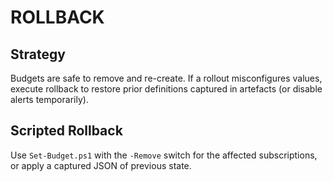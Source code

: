 # ROLLBACK

## Strategy
Budgets are safe to remove and re-create. If a rollout misconfigures values, execute rollback to restore prior definitions captured in artefacts (or disable alerts temporarily).

## Scripted Rollback
Use `Set-Budget.ps1` with the `-Remove` switch for the affected subscriptions, or apply a captured JSON of previous state.
